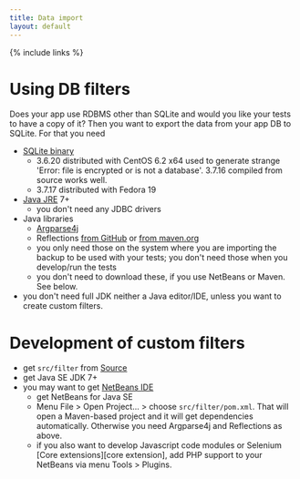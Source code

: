 ```yaml
---
title: Data import
layout: default
---
```

{% include links %}

# Using DB filters #
Does your app use RDBMS other than SQLite and would you like your tests to have a copy of it? Then you want to export the data from your app DB to SQLite. For that you need

  * [SQLite binary](http://www.sqlite.org/download.html)
    * 3.6.20 distributed with CentOS 6.2 x64 used to generate strange 'Error: file is encrypted or is not a database'. 3.7.16 compiled from source works well.
    * 3.7.17 distributed with Fedora 19
  * [Java JRE](http://www.java.com) 7+
    * you don't need any JDBC drivers
  * Java libraries
    * [Argparse4j](http://sourceforge.net/projects/argparse4j/files/latest/download?source=dlp)
    * Reflections [from GitHub](http://github.com/ronmamo/reflections) or [from maven.org](http://repo1.maven.org/maven2/org/reflections/reflections/)
    * you only need those on the system where you are importing the backup to be used with your tests; you don't need those when you develop/run the tests
    * you don't need to download these, if you use NetBeans or Maven. See below.
  * you don't need full JDK neither a Java editor/IDE, unless you want to create custom filters.

# Development of custom filters #
  * get `src/filter` from [Source](https://code.google.com/p/selite/source/checkout)
  * get Java SE JDK 7+
  * you may want to get [NetBeans IDE](http://www.netbeans.org)
    * get NetBeans for Java SE
    * Menu File > Open Project... > choose `src/filter/pom.xml`. That will open a Maven-based project and it will get dependencies automatically. Otherwise you need Argparse4j and Reflections as above.
    * if you also want to develop Javascript code modules or Selenium [Core extensions][core extension], add PHP support to your NetBeans via menu Tools > Plugins.